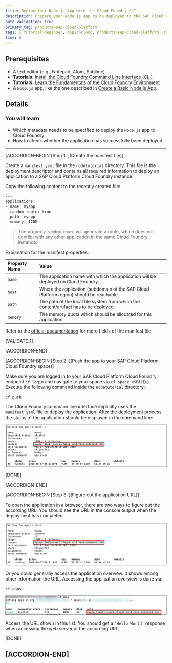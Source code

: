 ```yaml
---
title: Deploy Your Node.js App with the Cloud Foundry CLI
description: Prepare your Node.js app to be deployed to the SAP Cloud Platform with the Cloud Foundry command line interface.
auto_validation: true
primary_tag: products>sap-cloud-platform
tags: [ tutorial>beginner, topic>cloud, products>sap-cloud-platform, topic>node-js ]
time: 5
---
```


## Prerequisites  
 - A text editor (e.g., Notepad, Atom, Sublime)
 - **Tutorials:** [Install the Cloud Foundry Command Line Interface (CLI)](https://developers.sap.com/tutorials/cp-cf-download-cli.html)
 - **Tutorials:** [Learn the Fundamentals of the Cloud Foundry Environment](https://developers.sap.com/tutorials/cp-cf-fundamentals.html)
 - A `Node.js` app, like the one described in [Create a Basic Node.js App](https://developers.sap.com/tutorials/cp-node-create-basic-app.html).

## Details
### You will learn  
  - Which metadata needs to be specified to deploy the `Node.js` app to Cloud Foundry
  - How to check whether the application has successfully been deployed

---

[ACCORDION-BEGIN [Step 1: ](Create the manifest file)]

Create a `manifest.yaml` file in the `nodetutorial` directory. This file is the deployment descriptor and contains all required information to deploy an application to a SAP Cloud Platform Cloud Foundry instance.

Copy the following content to the recently created file:

```:
---
applications:
- name: myapp
  random-route: true
  path: myapp
  memory: 128M
```

>The property `random-route` will generate a route, which does not conflict with any other application in the same Cloud Foundry instance.


Explanation for the manifest properties:

|  Property Name     | Value
|  :------------- | :-------------
|  `name`           | The application name with which the application will be deployed on Cloud Foundry.
|  `host`          | Where the application (subdomain of the SAP Cloud Platform region) should be reachable.
|  `path`           | The path of the local file system from which the content/artifact has to be deployed.
|  `memory`         | The memory quota which should be allocated for this application.

Refer to the [official documentation](https://docs.cloudfoundry.org/devguide/deploy-apps/manifest.html) for more fields of the manifest file.

[VALIDATE_1]

[ACCORDION-END]

[ACCORDION-BEGIN [Step 2: ](Push the app to your SAP Cloud Platform Cloud Foundry space)]

Make sure you are logged in to your SAP Cloud Platform Cloud Foundry endpoint `cf login` and navigate to your space via `cf space <SPACE>`). Execute the following command inside the `nodetutorial` directory:

```:
cf push
```

The Cloud Foundry command line interface implicitly uses the `manifest.yaml` file to deploy the application. After the deployment process the status of the application should be displayed in the command line:

![command line output app status ](appstatus.png)

[DONE]

[ACCORDION-END]

[ACCORDION-BEGIN [Step 3: ](Figure out the application URL)]

To open the application in a browser, there are two ways to figure out the according URL. You should see the URL in the console output when the deployment has completed.

![deployment output app URL ](deployment_url.png)

Or you could generally access the application overview. It shows among other information the URL. Accessing the application overview is done via:

```:
cf apps
```

![application URL in application overview](cf_apps.png)

Access the URL shown in this list. You should get a `'Hello World'` response when accessing the web server at the according URL.

[DONE]

[ACCORDION-END]
---
